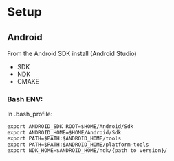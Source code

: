 # Setup

## Android

From the Android SDK install (Android Studio)

- SDK
- NDK
- CMAKE

### Bash ENV:

In .bash_profile:

```
export ANDROID_SDK_ROOT=$HOME/Android/Sdk
export ANDROID_HOME=$HOME/Android/Sdk
export PATH=$PATH:$ANDROID_HOME/tools
export PATH=$PATH:$ANDROID_HOME/platform-tools
export NDK_HOME=$ANDROID_HOME/ndk/{path to version}/
```
